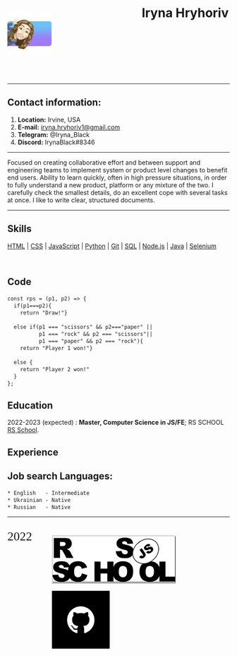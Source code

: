 
 <header>
 <p style="float:left; width: 20%;">
<img src="assets/img/imagesCVtest.jpeg" alt="alt text" title="MyPhoto" width="100"/>

</p>
<p style="float:left; width: 40%; text-align:left;">
<h1>Iryna Hryhoriv</h1> 
<br><br><br><br>
</p>
 </header>
 
---------------------

Contact information:
--------------------

1. **Location:**  Irvine, USA
2. **E-mail:**    iryna.hryhoriv1@gmail.com
3. **Telegram:** @Iryna_Black
4. **Discord:**   IrynaBlack#8346

---------------------     ---------------------

Focused on creating collaborative effort and between support and engineering teams to implement system
or product level changes to benefit end users. Ability to learn quickly, often in high pressure situations, in
order to fully understand a new product, platform or any mixture of the two.
I carefully check the smallest details, do an excellent cope with several tasks at once. I like to write clear,
structured documents.

---------------------

Skills
------

<nav>

  <a href="html">HTML</a> |
  <a href="/css/">CSS</a> |
  <a href="/js/">JavaScript</a> |
  <a href="/python/">Python</a> |
  <a href="/git/">Git</a> |
  <a href="/sql/">SQL</a> |
  <a href="/Node.js/">Node.js</a> |
  <a href="/java/">Java</a> |
  <a href="/Selenium/">Selenium</a> 

</nav>

<br>

Code 
----
```
const rps = (p1, p2) => {
  if(p1===p2){
    return "Draw!"}
  
  else if(p1 === "scissors" && p2==="paper" ||
          p1 === "rock" && p2 === "scissors"|| 
          p1 === "paper" && p2 === "rock"){
    return "Player 1 won!"}
  
  else {
    return "Player 2 won!"
  }
};
```

Education
---------
2022-2023 (expected)
:   **Master, Computer Science in JS/FE**; RS SCHOOL [RS School](https://rs.school/).

Experience
----------
**Job search**
Languages:
----------
    * English   - Intermediate
    * Ukrainian - Native
    * Russian   - Native

---------------------

<footer>

<p style="float:left; width: 20%;">
<span style="font-family:Papyrus; font-size:2em;">2022</span>
</p>

<p style="float:left; width:60%; text-align:center;">

[![(assets/img/RSSchool.jpg)](assets/img/RSSchoollogosmall.jpg )](https://rs.school/js/)
</p>
<p style="float:left; width: 20%;">


[![(assets/img/GitHub.jpeg")](assets/img/GitHub.jpeg )](https://github.com/IrynaHryhoriv/rsschool-cv/tree/gh-pages)
</p>

</footer>